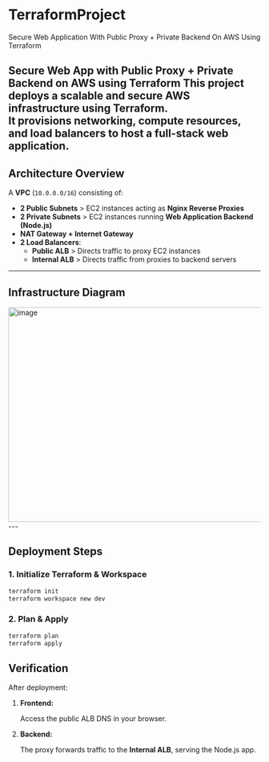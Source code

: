 # TerraformProject
Secure Web Application With Public  Proxy + Private Backend On AWS  Using Terraform

**Secure Web App with Public Proxy + Private Backend on AWS using Terraform**
This project deploys a scalable and secure AWS infrastructure using Terraform.  
It provisions networking, compute resources, and load balancers to host a full-stack web application. 
---
 
##  **Architecture Overview**
A **VPC** (`10.0.0.0/16`) consisting of:
- **2 Public Subnets** > EC2 instances acting as **Nginx Reverse Proxies**  
- **2 Private Subnets** > EC2 instances running **Web Application Backend (Node.js)**  
- **NAT Gateway + Internet Gateway**  
- **2 Load Balancers**:
  - **Public ALB** > Directs traffic to proxy EC2 instances  
  - **Internal ALB** > Directs traffic from proxies to backend servers  
---
 
## **Infrastructure Diagram**
<img width="830" height="428" alt="image" src="https://github.com/user-attachments/assets/f69d9fa4-4664-4ea7-b473-c861fead4c31" />
---
 
##  **Deployment Steps**
 
### 1. **Initialize Terraform & Workspace**
 
```bash
terraform init
terraform workspace new dev
````
 
### 2. **Plan & Apply**
 
```bash
terraform plan
terraform apply
```
##  **Verification**

After deployment: 
1. **Frontend:**

   Access the public ALB DNS in your browser.
 
2. **Backend:**

   The proxy forwards traffic to the **Internal ALB**, serving the Node.js app.

 
